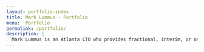 ```yaml
---
layout: portfolio-index
title: Mark Lummus - Portfolio
menu:  Portfolio
permalink: /portfolio/
description: |
  Mark Lummus is an Atlanta CTO who provides fractional, interim, or on-demand CTO services. Mark's portfolio demonstrates his breadth of experience designing, building, and launching software applications. Mark is available to develop custom software for you. Schedule a free consultation today!
---
```

